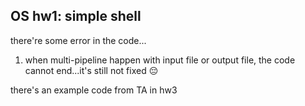 ## OS hw1: simple shell

there're some error in the code...

1. when multi-pipeline happen with input file or output file, the code cannot end...it's still not fixed 😔

there's an example code from TA in hw3
